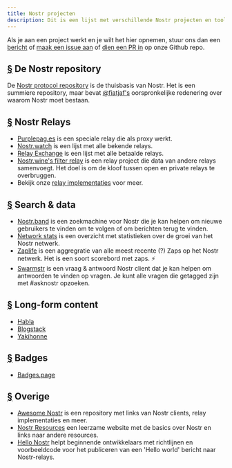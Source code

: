 ```yaml
---
title: Nostr projecten
description: Dit is een lijst met verschillende Nostr projecten en tools die we zijn tegengekomen.
---
```


Als je aan een project werkt en je wilt het hier opnemen, stuur ons dan een [bericht](https://snort.social/p/npub1zuuajd7u3sx8xu92yav9jwxpr839cs0kc3q6t56vd5u9q033xmhsk6c2uc) of [maak een issue aan](https://github.com/erskingardner/nostr-how/issues) of [dien een PR in](https://github.com/erskingardner/nostr-how/pulls) op onze Github repo.

## [§](#nostr-repo) De Nostr repository

De [Nostr protocol repository](https://github.com/nostr-protocol/nostr) is de thuisbasis van Nostr. 
Het is een summiere repository, maar bevat [@fiatjaf's](https://github.com/fiatjaf) oorspronkelijke redenering over waarom Nostr moet bestaan.

## [§](#nostr-relays) Nostr Relays

-   [Purplepag.es](https://purplepag.es/what) is een speciale relay die als proxy werkt.
-   [Nostr.watch](https://nostr.watch/relays/find) is een lijst met alle bekende relays.
-   [Relay Exchange](https://relay.exchange/) is een lijst met alle betaalde relays.
-   [Nostr.wine's filter relay](https://nostr-wine.github.io/filter-relay/) is een relay project die data van andere relays samenvoegt. Het doel is om de kloof tussen open en private relays te overbruggen.
-   Bekijk onze [relay implementaties](/en/relay-implementations) voor meer.

## [§](#search-data) Search & data

-   [Nostr.band](https://nostr.band) is een zoekmachine voor Nostr die je kan helpen om nieuwe gebruikers te vinden om te volgen of om berichten terug te vinden.
-   [Network stats](https://stats.nostr.band) is een overzicht met statistieken over de groei van het Nostr netwerk. 
-   [Zaplife](https://zaplife.lol) is een aggregratie van alle meest recente (?) Zaps op het Nostr netwerk. Het is een soort scorebord met zaps. ⚡
-   [Swarmstr](https://swarmstr.com) is een vraag & antwoord Nostr client dat je kan helpen om antwoorden te vinden op vragen. Je kunt alle vragen die getagged zijn met #asknostr opzoeken.

## [§](#long-form-content) Long-form content

-   [Habla](https://habla.news)
-   [Blogstack](https://blogstack.io/)
-   [Yakihonne](https://yakihonne.com/)

## [§](#badges) Badges

-   [Badges.page](https://badges.page/)

## [§](#others) Overige

-   [Awesome Nostr](https://www.nostr.net) is een repository met links van Nostr clients, relay implementaties en meer.
-   [Nostr Resources](https://nostr-resources.com) een leerzame website met de basics over Nostr en links naar andere resources.
-   [Hello Nostr](https://hellonostr.dev/nl/) helpt beginnende ontwikkelaars met richtlijnen en voorbeeldcode voor het publiceren van een 'Hello world' bericht naar Nostr-relays.
